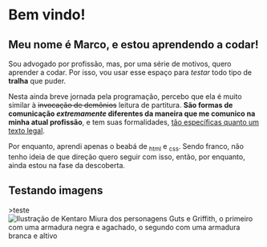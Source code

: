 # Bem vindo! 

## Meu nome é Marco, e estou aprendendo a codar!

Sou advogado por profissão, mas, por uma série de motivos, quero aprender a codar. Por isso, vou usar esse espaço para *testar* todo tipo de **tralha** que puder.

Nesta ainda breve jornada pela programação, percebo que ela é muito similar à ~~invocação de demônios~~ leitura de partitura.  **São formas de comunicação _extremamente_ diferentes da maneira que me comunico na minha atual profissão**, e tem suas formalidades, <ins>tão específicas quanto um texto legal</ins>. 

Por enquanto, aprendi apenas o beabá de <sub>html</sub> e <sub>css</sub>. Sendo franco, não tenho ideia de que direção quero seguir com isso, então, por enquanto, ainda estou na fase da descoberta.

## Testando imagens
<picture>
 <source media="(prefers-color-scheme: dark)" srcset="https://static.wikia.nocookie.net/infinitas-guerras/images/d/d8/68519967-guts-wallpapers.jpg/revision/latest?cb=20161106144319&path-prefix=pt-br"> 
<source media="(prefers-color-scheme: light)" srcset="https://upload.wikimedia.org/wikipedia/en/7/7a/GriffithBerserk.png"> 
 >teste
 <img alt="Ilustração de Kentaro Miura dos personagens Guts e Griffith, o primeiro com uma armadura negra e agachado, o segundo com uma armadura branca e altivo" 
   srcset="https://64.media.tumblr.com/46a51efd9ba088f9d51343fd05c651c3/a4f253bede2b7811-ee/s1280x1920/aa00f04914db14eb5ea6c98b9a18e25133d229a5.jpg">
</picture>

<!--
**MarcoCurcelli/MarcoCurcelli** is a ✨ _special_ ✨ repository because its `README.md` (this file) appears on your GitHub profile.

Here are some ideas to get you started:

- 🔭 I’m currently working on ...
- 🌱 I’m currently learning ...
- 👯 I’m looking to collaborate on ...
- 🤔 I’m looking for help with ...
- 💬 Ask me about ...
- 📫 How to reach me: ...
- 😄 Pronouns: ...
- ⚡ Fun fact: ...
-->
